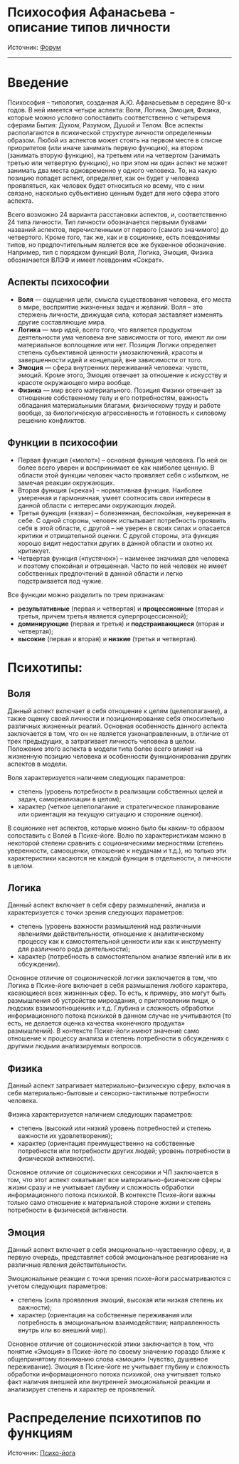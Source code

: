 # Психософия Афанасьева - описание типов личности

Источник: [Форум](http://sociomodel.ru/psychosofy.htm)

---

# Введение

Психософия – типология, созданная А.Ю.  Афанасьевым в середине 80-х годов. В ней имеется четыре аспекта: Воля, Логика, Эмоция, Физика, которые можно условно сопоставить соответственно с четыремя сферами Бытия: Духом, Разумом, Душой и Телом.  Все аспекты располагаются в психической структуре личности определенным образом. Любой из аспектов может стоять на первом месте в списке приоритетов (или иначе занимать первую функцию), на втором (занимать вторую функцию), на третьем или на четвертом (занимать третью или четвертую функцию), но при этом ни один аспект не может занимать два места одновременно у одного человека. То, на какую позицию попадет аспект, определяет, как он будет у человека проявляться, как человек будет относиться ко всему, что с ним связано, насколько субъективно ценным будет для него сфера этого аспекта.

Всего возможно 24 варианта расстановки аспектов, и, соответственно 24 типа личности. Тип личности обозначается первыми буквами названий аспектов, перечисленными от первого (самого значимого) до четвертого. Кроме того, так же, как и в соционике, есть псевдонимы типов, но предпочтительным является все же буквенное обозначение. Например, тип с порядком функций Воля, Логика, Эмоция, Физика обозначается ВЛЭФ и имеет псевдоним «Сократ».

## Аспекты психософии
- **Воля** — ощущения цели, смысла существования человека, его места в мире, восприятие жизненных задач и желаний. Воля – это стержень личности, движущая сила, которая заставляет изменять другие составляющие мира.
- **Логика** — мир идей, всего того, что является продуктом деятельности ума человека вне зависимости от того, имеют ли они материальное воплощение или нет. Позиция Логики определяет степень субъективной ценности умозаключений, красоты и завершенности идей и концепций, вне зависимости от того.
- **Эмоция** — сфера внутренних переживаний человека: чувств, эмоций. Кроме этого, Эмоция отвечает за отношение к искусству и красоте окружающего мира вообще.
- **Физика** — мир всего материального. Позиция Физики отвечает за отношение собственному телу и его потребностям, важность обладания материальными благами, физическому труду и работе вообще, за биологическую агрессивность и готовность к силовому решению конфликтов.

## Функции в психософии
- Первая функция («молот») – основная функция человека. По ней он более всего уверен и воспринимает ее как наиболее ценную. В области этой функции человек часто проявляет себя с избытком, не замечая реакции окружающих.
- Вторая функция («река») – нормативная функция. Наиболее умеренная и гармоничная, умеет соотносить свои интересы в данной области с интересами окружающих людей.
- Третья функция («язва») – болезненная, беспокойная, неуверенная в себе. С одной стороны, человек испытывает потребность проявить себя в этой области, с другой – не уверен в своих силах и опасается критики и отрицательной оценки. С другой стороны, эта функция хорошо видит недостатки других в данной области и охотно их критикует.
- Четвертая функция («пустячок») – наименее значимая для человека и поэтому спокойная и отрешенная. Часто по ней человек не имеет собственных предпочтений в данной области и легко подстраивается под чужие.

Все функции можно разделить по трем признакам:
- **результативные** (первая и четвертая) и **процессионные** (вторая и третья, причем третья является суперпроцессионной);
- **доминирующие** (первая и третья) и **подстраивающиеся** (вторая и четвертая);
- **высокие** (первая и вторая) и **низкие** (третья и четвертая).

# Психотипы:

## Воля
Данный аспект включает в себя отношение к целям (целеполагание), а также оценку своей личности и позиционирование себя относительно различных жизненных реалий. Основная особенность данного аспекта заключается в том, что он не является узконаправленным, в отличие от трех предыдущих, а затрагивает личность человека в целом. Положение этого аспекта в модели типа более всего влияет на жизненную позицию человека и особенности функционирования других аспектов в модели.

Воля характеризуется наличием следующих параметров:
- степень (уровень потребности в реализации собственных целей и задач, самореализации в целом);
- характер (четкое целеполагание и стратегическое планирование или ориентация на текущую ситуацию и сторонние оценки).

В соционике нет аспектов, которые можно было бы каким-то образом сопоставить с Волей в Психе-йоге. Волю по характеристикам можно в некоторой степени сравнить с соционическими мерностями (степень уверенности, самооценки, отношение к неудачам и т.д.), но только эти характеристики касаются не каждой функции в отдельности, а личности в целом.

## Логика
Данный аспект включает в себя сферу размышлений, анализа и характеризуется с точки зрения следующих параметров:
- степень (уровень важности размышлений над различными явлениями действительности, отношение к аналитическому процессу как к самостоятельной ценности или как к инструменту для различного рода деятельности);
- характер (потребность в самостоятельном анализе явлений или в их обсуждении).

Основное отличие от соционической логики заключается в том, что Логика в Психе-йоге включает в себя размышления любого характера, касающиеся всех жизненных сфер. То есть, к примеру, это могут быть размышления об устройстве мироздания, о приготовлении пищи, о людских взаимоотношениях и т.д.  Глубина и сложность обработки информационного потока психикой в данном случае не учитываются (то есть, не делается оценка качества «конечного продукта» размышлений). В контексте Психе-йоги имеют значение само отношение к процессу анализа и степень потребности в обсуждениях с другими людьми анализируемых вопросов.

## Физика
Данный аспект затрагивает материально-физическую сферу, включая в себя материально-бытовые и сенсорно-тактильные потребности человека.

Физика характеризуется наличием следующих параметров:
- степень (высокий или низкий уровень потребностей и степень важности их удовлетворения);
- характер (ориентация преимущественно на собственные потребности или потребности других людей; уровень потребности в физической активности).

Основное отличие от соционических сенсорики и ЧЛ заключается в том, что этот аспект охватывает все материально-физические сферы жизни сразу и не учитывает глубину и сложность обработки информационного потока психикой. В контексте Психе-йоги важны только само отношение к материальной стороне жизни и степень потребности в физической активности.

## Эмоция
Данный аспект включает в себя эмоционально-чувственную сферу, и, в первую очередь, представляет собой эмоциональное реагирование на различные явления действительности.

Эмоциональные реакции с точки зрения психе-йоги рассматриваются с учетом следующих параметров:
- степень (сила проявления эмоций, высокая или низкая степень их важности);
- характер (ориентация на собственные переживания или потребность в эмоциональном взаимодействии; направленность внутрь или во внешний мир).

Основное отличие от соционической этики заключается в том, что понятие «Эмоция» в Психе-йоге по своему значению гораздо ближе к общепринятому пониманию слова «эмоция» (чувство, душевное переживание). Эмоция в Психе-йоге не учитывает глубину и сложность обработки информационного потока психикой, она учитывает только факт наличия внешней или внутренней эмоциональной реакции и анализирует степень и характер ее проявлений.

# Распределение психотипов по функциям

Источник: [Психо-йога](http://www.psycheyoga.info/lovesyntax/)